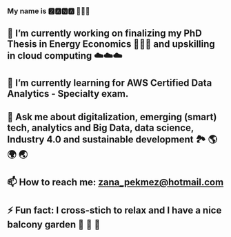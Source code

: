 ### My name is 🆉🅰🅽🅰 🙆🏼‍♀️
## 🔭 I’m currently working on finalizing my PhD Thesis in Energy Economics 👩🏼‍🎓 and upskilling in cloud computing ☁️☁️☁️
## 🌱 I’m currently learning for AWS Certified Data Analytics - Specialty exam. 
## 💬 Ask me about digitalization, emerging (smart) tech, analytics and Big Data, data science, Industry 4.0 and sustainable development 🏞 🌎 🌍 🌏
## 📫 How to reach me: zana_pekmez@hotmail.com
## ⚡ Fun fact: I cross-stich to relax and I have a nice balcony garden 🌼 🌱 🌿
